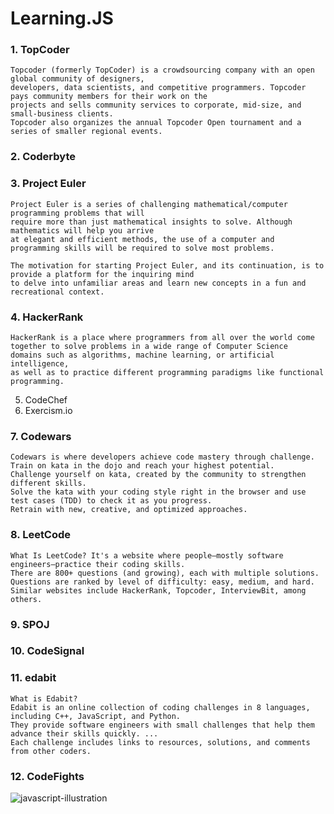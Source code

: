 # Learning.JS

###  1. TopCoder
```
Topcoder (formerly TopCoder) is a crowdsourcing company with an open global community of designers,
developers, data scientists, and competitive programmers. Topcoder pays community members for their work on the
projects and sells community services to corporate, mid-size, and small-business clients.
Topcoder also organizes the annual Topcoder Open tournament and a series of smaller regional events.
 ```
 
###  2. Coderbyte


### 3. Project Euler
```
Project Euler is a series of challenging mathematical/computer programming problems that will
require more than just mathematical insights to solve. Although mathematics will help you arrive 
at elegant and efficient methods, the use of a computer and programming skills will be required to solve most problems.

The motivation for starting Project Euler, and its continuation, is to provide a platform for the inquiring mind 
to delve into unfamiliar areas and learn new concepts in a fun and recreational context.
```

### 4. HackerRank
```
HackerRank is a place where programmers from all over the world come together to solve problems in a wide range of Computer Science
domains such as algorithms, machine learning, or artificial intelligence,
as well as to practice different programming paradigms like functional programming.
```
5. CodeChef
6. Exercism.io

### 7. Codewars
```
Codewars is where developers achieve code mastery through challenge. Train on kata in the dojo and reach your highest potential.
Challenge yourself on kata, created by the community to strengthen different skills. 
Solve the kata with your coding style right in the browser and use test cases (TDD) to check it as you progress. 
Retrain with new, creative, and optimized approaches.
```

### 8. LeetCode
```
What Is LeetCode? It's a website where people–mostly software engineers–practice their coding skills. 
There are 800+ questions (and growing), each with multiple solutions. 
Questions are ranked by level of difficulty: easy, medium, and hard. 
Similar websites include HackerRank, Topcoder, InterviewBit, among others.

```
###  9. SPOJ
###  10. CodeSignal 

### 11. edabit
```
What is Edabit?
Edabit is an online collection of coding challenges in 8 languages, including C++, JavaScript, and Python. 
They provide software engineers with small challenges that help them advance their skills quickly. ... 
Each challenge includes links to resources, solutions, and comments from other coders.
```
###  12. CodeFights







![javascript-illustration](https://user-images.githubusercontent.com/32854050/88829816-69197b80-d1cd-11ea-83ff-4c3eb4f31dc8.png)

